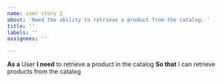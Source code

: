 ```yaml
---
name: user story 2
about: 'Need the ability to retrieve a product from the catalog. '
title: ''
labels: ''
assignees: ''

---
```


**As a** User
 **I need**  to retrieve a product in the catalog 
 **So that** I can retrieve  products from the catalog
